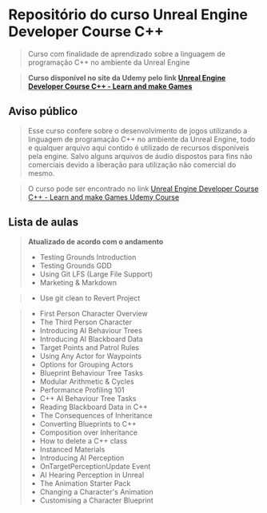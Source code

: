 ﻿# Repositório do curso Unreal Engine Developer Course C++
> Curso com finalidade de aprendizado sobre a linguagem de programação C++ no ambiente da Unreal Engine<br>

> **Curso disponível no site da Udemy pelo link [Unreal Engine Developer Course C++ - Learn and make Games](https://www.udemy.com/unrealcourse)**



## Aviso público
> Esse curso confere sobre o desenvolvimento de jogos utilizando a linguagem de programação C++ no ambiente da Unreal Engine, todo e qualquer arquivo aqui contido é utilizado de recursos disponíveis pela engine. Salvo alguns arquivos de áudio dispostos para fins não comerciais devido a liberação para utilização não comercial do mesmo.<br>

> O curso pode ser encontrado no link [Unreal Engine Developer Course C++ - Learn and make Games Udemy Course](https://www.udemy.com/unrealcourse)



## Lista de aulas

> **Atualizado de acordo com o andamento**
> * Testing Grounds Introduction
> * Testing Grounds GDD
> * Using Git LFS (Large File Support)
> * Marketing & Markdown

> * Use git clean to Revert Project

> * First Person Character Overview
> * The Third Person Character
> * Introducing AI Behaviour Trees
> * Introducing AI Blackboard Data
> * Target Points and Patrol Rules
> * Using Any Actor for Waypoints
> * Options for Grouping Actors
> * Blueprint Behaviour Tree Tasks
> * Modular Arithmetic & Cycles
> * Performance Profiling 101
> * C++ AI Behaviour Tree Tasks
> * Reading Blackboard Data in C++
> * The Consequences of Inheritance
> * Converting Blueprints to C++
> * Composition over Inheritance
> * How to delete a C++ class
> * Instanced Materials
> * Introducing AI Perception
> * OnTargetPerceptionUpdate Event
> * AI Hearing Perception in Unreal
> * The Animation Starter Pack
> * Changing a Character's Animation
> * Customising a Character Blueprint